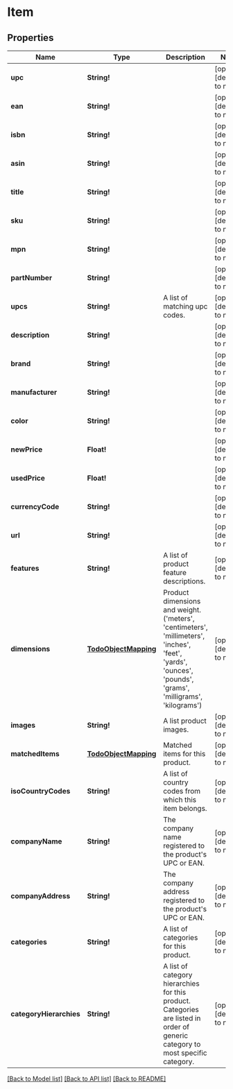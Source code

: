# Item

## Properties
Name | Type | Description | Notes
------------ | ------------- | ------------- | -------------
**upc** | **String!** |  | [optional] [default to null]
**ean** | **String!** |  | [optional] [default to null]
**isbn** | **String!** |  | [optional] [default to null]
**asin** | **String!** |  | [optional] [default to null]
**title** | **String!** |  | [optional] [default to null]
**sku** | **String!** |  | [optional] [default to null]
**mpn** | **String!** |  | [optional] [default to null]
**partNumber** | **String!** |  | [optional] [default to null]
**upcs** | **String!** | A list of matching upc codes. | [optional] [default to null]
**description** | **String!** |  | [optional] [default to null]
**brand** | **String!** |  | [optional] [default to null]
**manufacturer** | **String!** |  | [optional] [default to null]
**color** | **String!** |  | [optional] [default to null]
**newPrice** | **Float!** |  | [optional] [default to null]
**usedPrice** | **Float!** |  | [optional] [default to null]
**currencyCode** | **String!** |  | [optional] [default to null]
**url** | **String!** |  | [optional] [default to null]
**features** | **String!** | A list of product feature descriptions. | [optional] [default to null]
**dimensions** | [**TodoObjectMapping**](TODO_OBJECT_MAPPING.md) | Product dimensions and weight.  (&#39;meters&#39;, &#39;centimeters&#39;, &#39;millimeters&#39;, &#39;inches&#39;, &#39;feet&#39;, &#39;yards&#39;, &#39;ounces&#39;, &#39;pounds&#39;, &#39;grams&#39;, &#39;milligrams&#39;, &#39;kilograms&#39;) | [optional] [default to null]
**images** | **String!** | A list product images. | [optional] [default to null]
**matchedItems** | [**TodoObjectMapping**](TODO_OBJECT_MAPPING.md) | Matched items for this product. | [optional] [default to null]
**isoCountryCodes** | **String!** | A list of country codes from which this item belongs. | [optional] [default to null]
**companyName** | **String!** | The company name registered to the product&#39;s UPC or EAN. | [optional] [default to null]
**companyAddress** | **String!** | The company address registered to the product&#39;s UPC or EAN. | [optional] [default to null]
**categories** | **String!** | A list of categories for this product. | [optional] [default to null]
**categoryHierarchies** | **String!** | A list of category hierarchies for this product. Categories are listed in order of generic category to most specific category. | [optional] [default to null]

[[Back to Model list]](../README.md#documentation-for-models) [[Back to API list]](../README.md#documentation-for-api-endpoints) [[Back to README]](../README.md)


